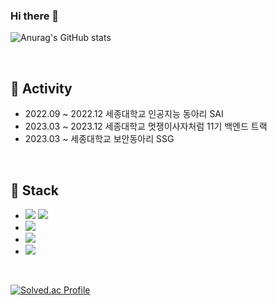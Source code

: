 ### Hi there 👋
![Anurag's GitHub stats](https://github-readme-stats.vercel.app/api?username=2jin1031&theme=one_dark_pro&show_icons=true&theme=radical)

<!--
**2Jin1031/2jin1031** is a ✨ _special_ ✨ repository because its `README.md` (this file) appears on your GitHub profile.

Here are some ideas to get you started:

- 🔭 I’m currently working on ...
- 🌱 I’m currently learning ...
- 👯 I’m looking to collaborate on ...
- 🤔 I’m looking for help with ...
- 💬 Ask me about ...
- 📫 How to reach me: ...
- 😄 Pronouns: ...
- ⚡ Fun fact: ...
-->

<br>

## 📌 Activity

- 2022.09 ~ 2022.12 세종대학교 인공지능 동아리 SAI
- 2023.03 ~ 2023.12 세종대학교 멋쟁이사자처럼 11기 백엔드 트랙
- 2023.03 ~ 세종대학교 보안동아리 SSG
<br>

## 📌 Stack

- <img src="https://img.shields.io/badge/JAVA-007396?style=flat-square&logo=java&logoColor=white"/>
  <img src="https://img.shields.io/badge/spring-6DB33F?style=flat-square&logo=spring&logoColor=white"/>

- <img src="https://img.shields.io/badge/mysql-4479A1?style=flat-square&logo=mysql&logoColor=black" />

- <img src="https://img.shields.io/badge/C-A8B9CC?style=flat-square&logo=C&logoColor=white"/>
- <img src="https://img.shields.io/badge/c++-00599C?style=flat-square&logo=c%2B%2B&logoColor=white">

<br>


[![Solved.ac Profile](http://mazassumnida.wtf/api/v2/generate_badge?boj=ronekali)](https://solved.ac/ronekali/)
